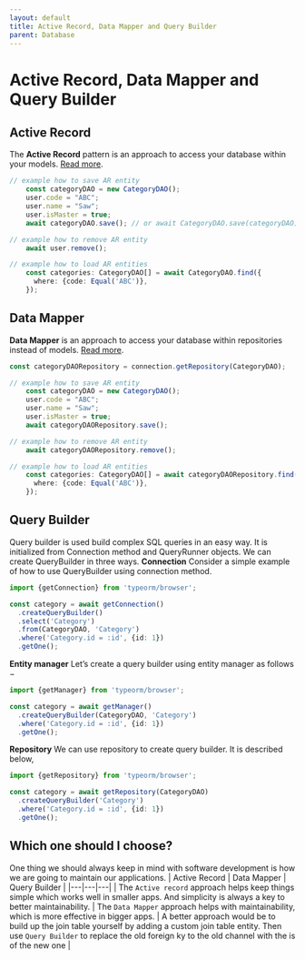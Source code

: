 ```yaml
---
layout: default
title: Active Record, Data Mapper and Query Builder
parent: Database
---
```


# Active Record, Data Mapper and Query Builder

## Active Record
The **Active Record** pattern is an approach to access your database within your models. [Read more](https://en.wikipedia.org/wiki/Active_record_pattern).
```ts
// example how to save AR entity
    const categoryDAO = new CategoryDAO();
    user.code = "ABC";
    user.name = "Saw";
    user.isMaster = true;
    await categoryDAO.save(); // or await CategoryDAO.save(categoryDAO);

// example how to remove AR entity
    await user.remove();

// example how to load AR entities
    const categories: CategoryDAO[] = await CategoryDAO.find({
      where: {code: Equal('ABC')},
    });
```

## Data Mapper
**Data Mapper** is an approach to access your database within repositories instead of models. [Read more](https://en.wikipedia.org/wiki/Data_mapper_pattern).
```ts
const categoryDAORepository = connection.getRepository(CategoryDAO);

// example how to save AR entity
    const categoryDAO = new CategoryDAO();
    user.code = "ABC";
    user.name = "Saw";
    user.isMaster = true;
    await categoryDAORepository.save(); 

// example how to remove AR entity
    await categoryDAORepository.remove();

// example how to load AR entities
    const categories: CategoryDAO[] = await categoryDAORepository.find({
      where: {code: Equal('ABC')},
    });
```

## Query Builder
Query builder is used build complex SQL queries in an easy way. It is initialized from Connection method and QueryRunner objects. We can create QueryBuilder in three ways.
**Connection**
Consider a simple example of how to use QueryBuilder using connection method.
```ts
import {getConnection} from 'typeorm/browser';

const category = await getConnection()
  .createQueryBuilder()
  .select('Category')
  .from(CategoryDAO, 'Category')
  .where('Category.id = :id', {id: 1})
  .getOne();
```
**Entity manager**
Let’s create a query builder using entity manager as follows −
```ts
import {getManager} from 'typeorm/browser';

const category = await getManager()
  .createQueryBuilder(CategoryDAO, 'Category')
  .where('Category.id = :id', {id: 1})
  .getOne();
```
**Repository**
We can use repository to create query builder. It is described below,
```ts
import {getRepository} from 'typeorm/browser';

const category = await getRepository(CategoryDAO)
  .createQueryBuilder('Category')
  .where('Category.id = :id', {id: 1})
  .getOne();
```

## Which one should I choose?
One thing we should always keep in mind with software development is how we are going to maintain our applications.
|  Active Record | Data Mapper  | Query Builder  |
|---|---|---|
| The `Active record` approach helps keep things simple which works well in smaller apps. And simplicity is always a key to better maintainability.  |  The `Data Mapper` approach helps with maintainability, which is more effective in bigger apps.  | A better approach would be to build up the join table yourself by adding a custom join table entity. Then use `Query Builder` to replace the old foreign ky to the old channel with the is of the new one  | 
